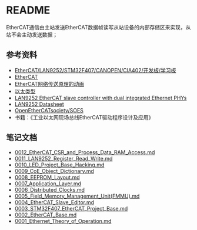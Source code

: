 # README

EtherCAT通信由主站发送EtherCAT数据帧读写从站设备的内部存储区来实现，从站不会主动发送数据；

## 参考资料

* [EtherCAT/LAN9252/STM32F407/CANOPEN/CIA402/开发板/学习板](https://item.taobao.com/item.htm?spm=a230r.1.14.16.c20877c4nQQ1Bj&id=583281404648&ns=1&abbucket=6#detail)
* [EtherCAT](https://zh.wikipedia.org/wiki/EtherCAT)
* [EtherCAT网络传送原理的动画](https://upload.wikimedia.org/wikipedia/commons/1/1f/EthercatOperatingPrinciple.svg)
* [以太类型](https://zh.wikipedia.org/wiki/%E4%BB%A5%E5%A4%AA%E7%B1%BB%E5%9E%8B)
* [LAN9252 EtherCAT slave controller with dual integrated Ethernet PHYs](https://www.microchip.com/wwwproducts/en/LAN9252#additional-features)
* [LAN9252 Datasheet](http://ww1.microchip.com/downloads/en/DeviceDoc/00001909A.pdf)
* [OpenEtherCATsociety/SOES](https://github.com/OpenEtherCATsociety/SOES)
* 书籍：《工业以太网现场总线EtherCAT驱动程序设计及应用》

## 笔记文档

* [0012_EtherCAT_CSR_and_Process_Data_RAM_Access.md](./docs/0012_EtherCAT_CSR_and_Process_Data_RAM_Access.md)
* [0011_LAN9252_Register_Read_Write.md](./docs/0011_LAN9252_Register_Read_Write.md)
* [0010_LED_Project_Base_Hacking.md](./docs/0010_LED_Project_Base_Hacking.md)
* [0009_CoE_Object_Dictionary.md](./docs/0009_CoE_Object_Dictionary.md)
* [0008_EEPROM_Layout.md](./docs/0008_EEPROM_Layout.md)
* [0007_Application_Layer.md](./docs/0007_Application_Layer.md)
* [0006_Distributed_Clocks.md](./docs/0006_Distributed_Clocks.md)
* [0005_Field_Memory_Management_Unit(FMMU).md](./docs/0005_Field_Memory_Management_Unit(FMMU).md)
* [0004_EtherCAT_Slave_Editor.md](./docs/0004_EtherCAT_Slave_Editor.md)
* [0003_STM32F407_EtherCAT_Project_Base.md](./docs/0003_STM32F407_EtherCAT_Project_Base.md)
* [0002_EtherCAT_Base.md](./docs/0002_EtherCAT_Base.md)
* [0001_Ethernet_Theory_of_Operation.md](./docs/0001_Ethernet_Theory_of_Operation.md)

